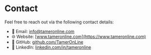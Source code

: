 # Contact

Feel free to reach out via the following contact details:

- 📧 Email: [info@tameronline.com](mailto:info@tameronline.com)
- 🌐 Website: [www.tameronline.com](https://www.tameronline.com)
- 🐙 GitHub: [github.com/TamerOnLine](https://github.com/TamerOnLine)
- 🔗 LinkedIn: [linkedin.com/in/tameronline](https://www.linkedin.com/in/tameronline)
